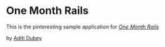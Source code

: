 # One Month Rails

This is the pinteresting sample application for
[*One Month Rails*](http://onemonthrails.com)

by [Aditi Dubey](http://vikramandaditi.com)
